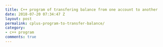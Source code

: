 ```yaml
---
title: C++ program of transfering balance from one account to another
date: 2018-07-20 07:34:47 Z
layout: post
permalink: cplus-program-to-transfer-balance/
category:
- c++ program
comments: true
---
```


<script src="https://gist.github.com/poudelmadhav/6b7264c97c377f094b3cb765d05589a3.js"></script>
